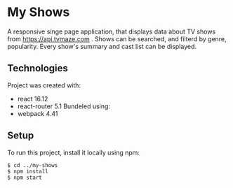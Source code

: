 # My Shows

A responsive singe page application, that displays data about TV shows from https://api.tvmaze.com .
Shows can be searched, and filterd by genre, popularity.
Every show's summary and cast list can be displayed.

## Technologies
Project was created with:
* react 16.12
* react-router 5.1
Bundeled using:
* webpack 4.41

## Setup
To run this project, install it locally using npm:
```
$ cd ../my-shows
$ npm install
$ npm start
```
